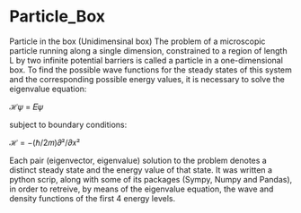 # Particle_Box
Particle in the box (Unidimensinal box)
The problem of a microscopic particle running along a single dimension, constrained to a region of length L by two infinite potential barriers is called a particle in a one-dimensional box. To find the possible wave functions for the steady states of this system and the corresponding possible energy values, it is necessary to solve the eigenvalue equation:

 ℋ𝜓  = 𝐸𝜓
 
 subject to boundary conditions:
 
 ℋ = −(ℏ/2𝑚)𝜕²/𝜕𝑥²

Each pair (eigenvector, eigenvalue) solution to the problem denotes a distinct steady state and the energy value of that state.
It was written a python scrip, along with some of its packages (Sympy, Numpy and Pandas), in order to retreive, by means of the eigenvalue equation, the wave and density functions of the first 4 energy levels.

